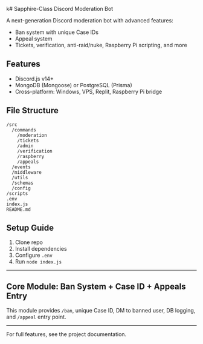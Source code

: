 k# Sapphire-Class Discord Moderation Bot

A next-generation Discord moderation bot with advanced features:
- Ban system with unique Case IDs
- Appeal system
- Tickets, verification, anti-raid/nuke, Raspberry Pi scripting, and more

## Features
- Discord.js v14+
- MongoDB (Mongoose) or PostgreSQL (Prisma)
- Cross-platform: Windows, VPS, Replit, Raspberry Pi bridge

## File Structure
```
/src
  /commands
    /moderation
    /tickets
    /admin
    /verification
    /raspberry
    /appeals
  /events
  /middleware
  /utils
  /schemas
  /config
/scripts
.env
index.js
README.md
```

## Setup Guide
1. Clone repo
2. Install dependencies
3. Configure `.env`
4. Run `node index.js`

---

## Core Module: Ban System + Case ID + Appeals Entry
This module provides `/ban`, unique Case ID, DM to banned user, DB logging, and `/appeal` entry point.

---

For full features, see the project documentation.
